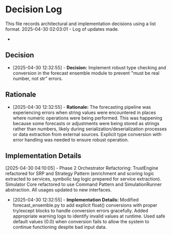 # Decision Log

This file records architectural and implementation decisions using a list format.
2025-04-30 02:03:01 - Log of updates made.

*

## Decision

* [2025-04-30 12:32:55] - **Decision:** Implement robust type checking and conversion in the forecast ensemble module to prevent "must be real number, not str" errors.

## Rationale

* [2025-04-30 12:32:55] - **Rationale:** The forecasting pipeline was experiencing errors when string values were encountered in places where numeric operations were being performed. This was happening because some forecasts or adjustments were being stored as strings rather than numbers, likely during serialization/deserialization processes or data extraction from external sources. Explicit type conversion with error handling was needed to ensure robust operation.

## Implementation Details

[2025-04-30 04:10:05] - Phase 2 Orchestrator Refactoring: TrustEngine refactored for SRP and Strategy Pattern (enrichment and scoring logic extracted to services, symbolic tag logic prepared for service extraction). Simulator Core refactored to use Command Pattern and SimulationRunner abstraction. All usages updated to new interfaces.
* [2025-04-30 12:32:55] - **Implementation Details:** Modified forecast_ensemble.py to add explicit float() conversions with proper try/except blocks to handle conversion errors gracefully. Added appropriate warning logs to identify invalid values at runtime. Used safe default values (0.0) when conversion fails to allow the system to continue functioning despite bad input data.